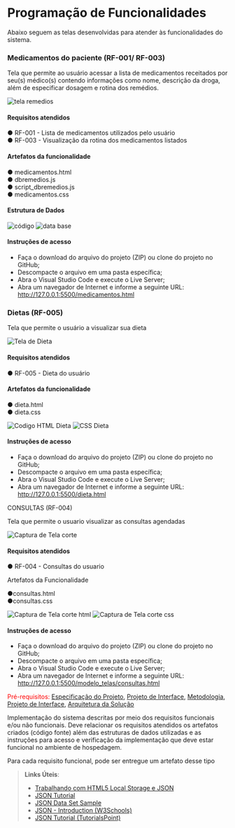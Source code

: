# Programação de Funcionalidades

Abaixo seguem as telas desenvolvidas para atender às funcionalidades do sistema.

### Medicamentos do paciente (RF-001/ RF-003)

Tela que permite ao usuário acessar a lista de medicamentos receitados por seu(s) médico(s) contendo informações como nome, descrição da droga, além de especificar dosagem e rotina dos remédios.

![tela remedios](https://user-images.githubusercontent.com/106809153/203102384-bc677a51-2919-4d67-88d7-f78bf2ad00e0.png)

#### Requisitos atendidos                                                                                                                                        
●	RF-001 - Lista de medicamentos utilizados pelo usuário                                                                                                       
●	RF-003 - Visualização da rotina dos medicamentos listados

#### Artefatos da funcionalidade                                                                                                                               
●	medicamentos.html                                                                                                                                           
●	dbremedios.js                                                                                                                                               
●	script_dbremedios.js                                                                                                                                         
●	medicamentos.css

#### Estrutura de Dados

![código](https://user-images.githubusercontent.com/106809153/203111082-37235a8a-3907-48d4-9c8a-387051e06528.png)
![data base](https://user-images.githubusercontent.com/106809153/203111080-5736b663-6851-425d-8d13-f359f70b135f.png)

#### Instruções de acesso
-	Faça o download do arquivo do projeto (ZIP) ou clone do projeto no GitHub;                                                                                   
-	Descompacte o arquivo em uma pasta específica;                                                                                                               
-	Abra o Visual Studio Code e execute o Live Server;                                                                                                           
-	Abra um navegador de Internet e informe a seguinte URL: http://127.0.0.1:5500/medicamentos.html

### Dietas (RF-005)

Tela que permite o usuário a visualizar sua dieta

![Tela de Dieta](https://user-images.githubusercontent.com/70419372/203146114-e5adbcdc-60f7-464b-a1e6-f4fcf5bda018.PNG)

#### Requisitos atendidos                                                                                                                                        
●	RF-005 - Dieta do usuário  

#### Artefatos da funcionalidade                                                                                                                               
●	dieta.html                                                                    
●	dieta.css

![Codigo HTML Dieta](https://user-images.githubusercontent.com/70419372/203147695-7b76b278-9df4-4f18-8361-3c1cb1c2c5e6.PNG)
![CSS Dieta](https://user-images.githubusercontent.com/70419372/203147715-48262e26-b678-4c89-8b9d-d64cc7cfd851.PNG)

#### Instruções de acesso
-	Faça o download do arquivo do projeto (ZIP) ou clone do projeto no GitHub;                                                                                   
-	Descompacte o arquivo em uma pasta específica;                                                                                                               
-	Abra o Visual Studio Code e execute o Live Server;                                                                                                           
-	Abra um navegador de Internet e informe a seguinte URL: http://127.0.0.1:5500/dieta.html

CONSULTAS (RF-004)

Tela que permite o usuario visualizar as consultas agendadas

![Captura de Tela corte](https://user-images.githubusercontent.com/114194617/203430441-eb78c86a-50a6-4da6-91c3-2e3224042173.png)

#### Requisitos atendidos                                                                                                                                        

●	RF-004 - Consultas do usuario

Artefatos da Funcionalidade

●consultas.html                                                                                                                                                         
●consultas.css

![Captura de Tela corte html](https://user-images.githubusercontent.com/114194617/203431506-5cb26d51-8226-4ed4-a977-0addaf0ebbf4.png)
![Captura de Tela corte css](https://user-images.githubusercontent.com/114194617/203431691-b7dc8b26-147d-43ea-a2c6-f10dfe282294.png)

#### Instruções de acesso
-	Faça o download do arquivo do projeto (ZIP) ou clone do projeto no GitHub;                                                                                   
-	Descompacte o arquivo em uma pasta específica;                                                                                                               
-	Abra o Visual Studio Code e execute o Live Server;                                                                                                           
-	Abra um navegador de Internet e informe a seguinte URL: http://127.0.0.1:5500/modelo_telas/consultas.html

<span style="color:red">Pré-requisitos: <a href="2-Especificação do Projeto.md"> Especificação do Projeto</a></span>, <a href="3-Projeto de Interface.md"> Projeto de Interface</a>, <a href="4-Metodologia.md"> Metodologia</a>, <a href="3-Projeto de Interface.md"> Projeto de Interface</a>, <a href="5-Arquitetura da Solução.md"> Arquitetura da Solução</a>

Implementação do sistema descritas por meio dos requisitos funcionais e/ou não funcionais. Deve relacionar os requisitos atendidos os artefatos criados (código fonte) além das estruturas de dados utilizadas e as instruções para acesso e verificação da implementação que deve estar funcional no ambiente de hospedagem.

Para cada requisito funcional, pode ser entregue um artefato desse tipo

> **Links Úteis**:
>
> - [Trabalhando com HTML5 Local Storage e JSON](https://www.devmedia.com.br/trabalhando-com-html5-local-storage-e-json/29045)
> - [JSON Tutorial](https://www.w3resource.com/JSON)
> - [JSON Data Set Sample](https://opensource.adobe.com/Spry/samples/data_region/JSONDataSetSample.html)
> - [JSON - Introduction (W3Schools)](https://www.w3schools.com/js/js_json_intro.asp)
> - [JSON Tutorial (TutorialsPoint)](https://www.tutorialspoint.com/json/index.htm)
